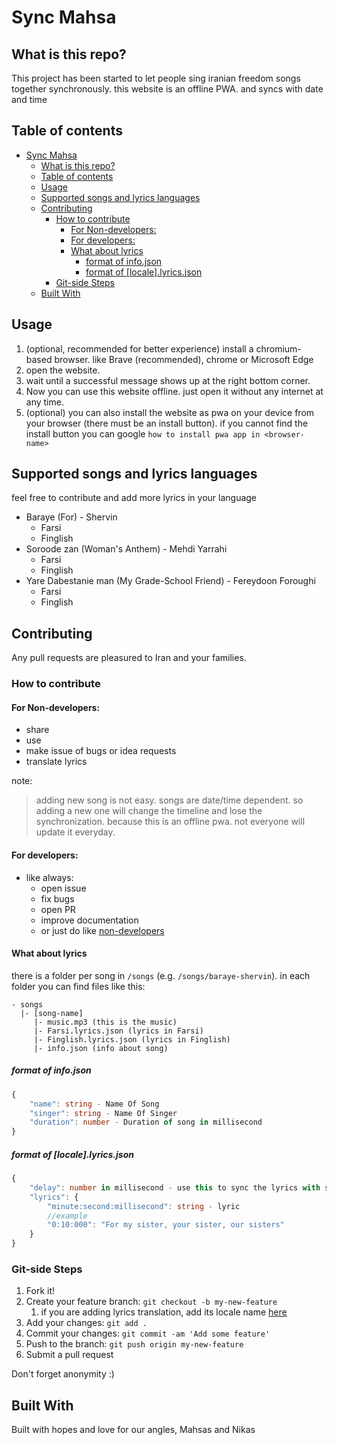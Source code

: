 # Sync Mahsa


## What is this repo?
This project has been started to let people sing iranian freedom songs together synchronously. this website is an offline PWA. and syncs with date and time

## Table of contents

- [Sync Mahsa](#sync-mahsa)
  - [What is this repo?](#what-is-this-repo)
  - [Table of contents](#table-of-contents)
  - [Usage](#usage)
  - [Supported songs and lyrics languages](#supported-songs-and-lyrics-languages)
  - [Contributing](#contributing)
    - [How to contribute](#how-to-contribute)
      - [For Non-developers:](#for-non-developers)
      - [For developers:](#for-developers)
      - [What about lyrics](#what-about-lyrics)
        - [format of info.json](#format-of-infojson)
        - [format of [locale].lyrics.json](#format-of-localelyricsjson)
    - [Git-side Steps](#git-side-steps)
  - [Built With](#built-with)

## Usage
1. (optional, recommended for better experience) install a chromium-based browser. like Brave (recommended), chrome or Microsoft Edge
2. open the website.
3. wait until a successful message shows up at the right bottom corner.
4. Now you can use this website offline. just open it without any internet at any time.
5. (optional) you can also install the website as pwa on your device from your browser (there must be an install button). if you cannot find the install button you can google `how to install pwa app in <browser-name>`

## Supported songs and lyrics languages
feel free to contribute and add more lyrics in your language

- Baraye (For) - Shervin
  - Farsi
  - Finglish
- Soroode zan (Woman's Anthem) - Mehdi Yarrahi
  - Farsi
  - Finglish
- Yare Dabestanie man (My Grade-School Friend) - Fereydoon Foroughi
  - Farsi
  - Finglish

## Contributing

Any pull requests are pleasured to Iran and your families.

### How to contribute

#### For Non-developers:
- share
- use
- make issue of bugs or idea requests
- translate lyrics

note:
> adding new song is not easy. songs are date/time dependent. so adding a new one will change the timeline and lose the synchronization. because this is an offline pwa. not everyone will update it everyday.

#### For developers:
- like always:
  - open issue
  - fix bugs
  - open PR
  - improve documentation
  - or just do like [non-developers](#for-non-developers)

#### What about lyrics

there is a folder per song in `/songs` (e.g. `/songs/baraye-shervin`).
in each folder you can find files like this:
```
- songs
  |- [song-name]
     |- music.mp3 (this is the music)
     |- Farsi.lyrics.json (lyrics in Farsi)
     |- Finglish.lyrics.json (lyrics in Finglish)
     |- info.json (info about song)
```

##### format of info.json
```ts
{
    "name": string - Name Of Song
    "singer": string - Name Of Singer
    "duration": number - Duration of song in millisecond
}
```

##### format of [locale].lyrics.json
```ts
{
    "delay": number in millisecond - use this to sync the lyrics with song by adding delay (can be negative)
    "lyrics": {
        "minute:second:millisecond": string - lyric
        //example
        "0:10:000": "For my sister, your sister, our sisters"
    }
}
```

### Git-side Steps

1.  Fork it!
2.  Create your feature branch: `git checkout -b my-new-feature`
    1.  if you are adding lyrics translation, add its locale name [here](#supported-songs-and-lyrics-languages)
3.  Add your changes: `git add .`
4.  Commit your changes: `git commit -am 'Add some feature'`
5.  Push to the branch: `git push origin my-new-feature`
6.  Submit a pull request

Don't forget anonymity :)

## Built With
Built with hopes and love for our angles, Mahsas and Nikas
